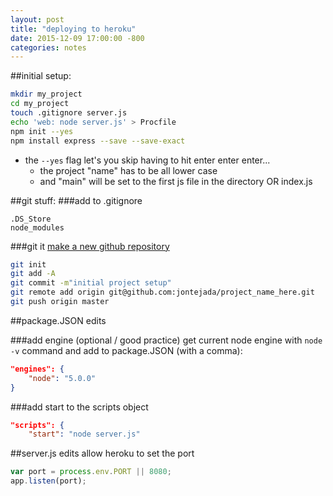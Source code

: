 ```yaml
---
layout: post
title: "deploying to heroku"
date: 2015-12-09 17:00:00 -800
categories: notes
---
```


##initial setup:
```bash
mkdir my_project
cd my_project
touch .gitignore server.js
echo 'web: node server.js' > Procfile
npm init --yes
npm install express --save --save-exact
```

* the `--yes` flag let's you skip having to hit enter enter enter...
	* the project "name" has to be all lower case
	* and "main" will be set to the first js file in the directory OR index.js

##git stuff:
###add to .gitignore
```
.DS_Store
node_modules
```
###git it
[make a new github repository](https://github.com/new)

```bash
git init
git add -A
git commit -m"initial project setup"
git remote add origin git@github.com:jontejada/project_name_here.git
git push origin master 
```
##package.JSON edits

###add engine (optional / good practice)
get current node engine with `node -v` command and add to package.JSON (with a comma):

```JSON
"engines": {
	"node": "5.0.0"
}
```
###add start to the scripts object
```JSON
"scripts": {
	"start": "node server.js"
```
##server.js edits
allow heroku to set the port

```javascript
var port = process.env.PORT || 8080;
app.listen(port);

```